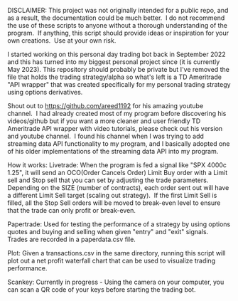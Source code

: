 DISCLAIMER: This project was not originally intended for a public repo, and as a result, the documentation could be much better.  I do not recommend the use of these scripts to anyone without a thorough understanding of the program.  If anything, this script should provide ideas or inspiration for your own creations.  Use at your own risk.

I started working on this personal day trading bot back in September 2022 and this has turned into my biggest personal project since (it is currently May 2023).
This repository should probably be private but I've removed the file that holds the trading strategy/alpha so what's left is a TD Ameritrade "API wrapper" that
was created specifically for my personal trading strategy using options derivatives.  

Shout out to https://github.com/areed1192 for his amazing youtube channel.  I had already created most of my program before discovering his videos/github but if you want a more cleaner and user friendly TD Ameritrade API wrapper with video tutorials, please check out his version and youtube channel.  I found his channel when I was trying to add streaming data API functionality to my program, and I basically adopted one of his older implementations of the streaming data API into my program.

How it works:
Livetrade: When the program is fed a signal like "SPX 4000c 1.25", it will send an OCO(Order Cancels Order) Limit Buy order with a Limit sell and Stop sell that you can set by adjusting the trade parameters.  Depending on the SIZE (number of contracts), each order sent out will have a different Limit Sell target (scaling out strategy).  If the first Limit Sell is filled, all the Stop Sell orders will be moved to break-even level to ensure that the trade can only profit or break-even.

Papertrade:
Used for testing the performance of a strategy by using options quotes and buying and selling when given "entry" and "exit" signals.  Trades are recorded in a paperdata.csv file.

Plot:
Given a transactions.csv in the same directory, running this script will plot out a net profit waterfall chart that can be used to visualize trading performance.

Scankey:
Currently in progress - Using the camera on your computer, you can scan a QR code of your keys before starting the trading bot.
